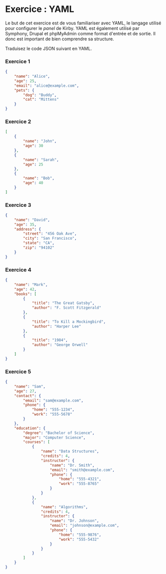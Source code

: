 # Exercice : YAML

Le but de cet exercice est de vous familiariser avec YAML, le langage utilisé pour configurer le *panel* de Kirby. YAML est également utilisé par Symphony, Drupal et phpMyAdmin comme format d'entrée et de sortie. Il donc est important de bien comprendre sa structure.

Traduisez le code JSON suivant en YAML.

### Exercice 1

```json
{
	"name": "Alice",
	"age": 25,
	"email": "alice@example.com",
	"pets": {
		"dog": "Buddy",
		"cat": "Mittens"
	}
}
```

### Exercice 2

```json
[
	{
		"name": "John",
		"age": 30
	},
	{
		"name": "Sarah",
		"age": 25
	},
	{
		"name": "Bob",
		"age": 40
	}
]
```

### Exercice 3

```json
{
	"name": "David",
	"age": 35,
	"address": {
		"street": "456 Oak Ave",
		"city": "San Francisco",
		"state": "CA",
		"zip": "94102"
	}
}
```

### Exercice 4

```json
{
	"name": "Mark",
	"age": 42,
	"books": [
		{
			"title": "The Great Gatsby",
			"author": "F. Scott Fitzgerald"
		},
		{
			"title": "To Kill a Mockingbird",
			"author": "Harper Lee"
		},
		{
			"title": "1984",
			"author": "George Orwell"
		}
	]
}
```

### Exercice 5

```json
{
	"name": "Sam",
	"age": 27,
	"contact": {
		"email": "sam@example.com",
		"phone": {
			"home": "555-1234",
			"work": "555-5678"
		}
	},
	"education": {
		"degree": "Bachelor of Science",
		"major": "Computer Science",
		"courses": [
			{
				"name": "Data Structures",
				"credits": 4,
				"instructor": {
					"name": "Dr. Smith",
					"email": "smith@example.com",
					"phone": {
						"home": "555-4321",
						"work": "555-8765"
					}
				}
			},
			{
				"name": "Algorithms",
				"credits": 4,
				"instructor": {
					"name": "Dr. Johnson",
					"email": "johnson@example.com",
					"phone": {
						"home": "555-9876",
						"work": "555-5432"
					}
				}
			}
		]
	}
}
```

